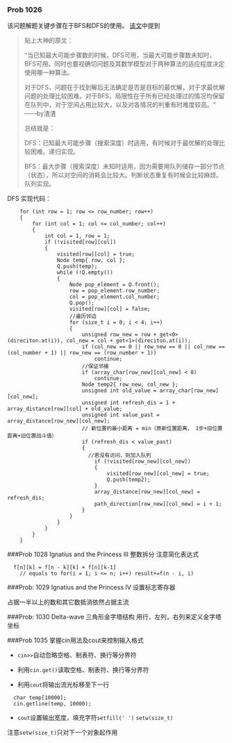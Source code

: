 ### Prob 1026
该问题解题关键步骤在于BFS和DFS的使用。
[该文](http://www.csdn123.com/html/mycsdn20140110/ef/eff538bb46dfeb69fd9076e3ddbe2246.html)中提到

> 贴上大神的原文：
> 
> “当已知最大可能步骤数的时候，DFS可用，当最大可能步骤数未知时，BFS可用。同时也要视确切问题及其数学模型对于两种算法的适应程度决定使用哪一种算法。
> 
> 对于DFS，问题在于找到解后无法确定是否是目标的最优解，对于求最优解问题的处理比较困难。对于BFS，局限性在于所有已经处理过的情况均保留在队列中，对于空间占用比较大，以及对各情况的判重有时难度较高。“                        ——by渣渣
> 
> 总结就是：
> 
> DFS：已知最大可能步骤（搜索深度）时适用，有时候对于最优解的处理比较困难。递归实现。
> 
> BFS：最大步骤（搜索深度）未知时适用，因为需要用队列储存一部分节点（状态），所以对空间的消耗会比较大。判断状态重复有时候会比较麻烦。队列实现。

DFS 实现代码：

		for (int row = 1; row <= row_number; row++)
		{
			for (int col = 1; col <= col_number; col++)
			{
				int col = 1, row = 1;
				if (!visited[row][col])
				{
					visited[row][col] = true;
					Node temp{ row, col };
					Q.push(temp);
					while (!Q.empty())
					{
						Node pop_element = Q.front();
						row = pop_element.row_number;
						col = pop_element.col_number;
						Q.pop();
						visited[row][col] = false;
						//遍历邻边
						for (size_t i = 0; i < 4; i++)
						{
							unsigned row_new = row + get<0>(direciton.at(i)), col_new = col + get<1>(direciton.at(i));
							if (col_new == 0 || row_new == 0 || col_new == (col_number + 1) || row_new == (row_number + 1))
								continue;
							//保证邻接	
							if (array_char[row_new][col_new] < 0)
								continue;
							Node temp2{ row_new, col_new };
							unsigned int old_value = array_char[row_new][col_new];
							unsigned int refresh_dis = 1 + array_distance[row][col] + old_value;
							unsigned int value_past = array_distance[row_new][col_new];
							// 新位置的最小距离 = min（原新位置距离， 1步+旧位置距离+旧位置战斗值）
							if (refresh_dis < value_past)
							{
							  //若没有访问，则加入队列
								if (!visited[row_new][col_new])
								{
									visited[row_new][col_new] = true;
									Q.push(temp2);
								}
								array_distance[row_new][col_new] = refresh_dis;
								path_direction[row_new][col_new] = i + 1;
							}
						}
					}
				}
			}
		}

###Prob 1028 Ignatius and the Princess III 整数拆分
注意简化表达式

```
  f[n][k] = f[n - k][k] + f[n][k-1]  
    // equals to for(i = 1; i <= n; i++) result+=f(n - i, i)
```

###Prob: 1029 Ignatius and the Princess IV
设置标志寄存器

占据一半以上的数和其它数抵消依然占据主流


###Prob: 1030 Delta-wave 三角形金字塔结构
用行，左列，右列来定义金字塔坐标


###Prob 1035
掌握cin用法及cout来控制输入格式

* `cin>>`自动忽略空格、制表符、换行等分界符

* 利用`cin.get()`读取空格、制表符、换行等分界符

* 利用`cout`将输出流光标移至下一行

```
  char temp[10000];
  cin.getline(temp, 10000);
```
  
* `cout`设置输出宽度，填充字符`setfill(' ')` `setw(size_t)`

注意`setw(size_t)`只对下一个对象起作用

